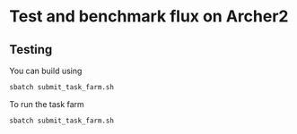 # Test and benchmark flux on Archer2

## Testing

You can build using 

```bash
sbatch submit_task_farm.sh
```

To run the task farm 

```bash
sbatch submit_task_farm.sh
```
